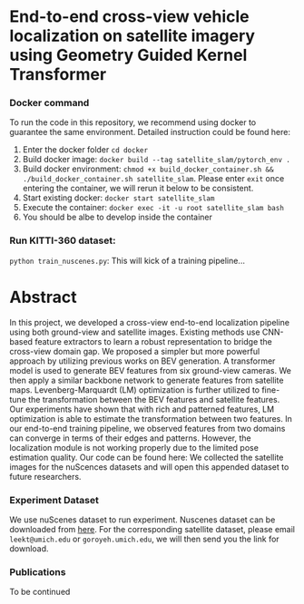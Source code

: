 # End-to-end cross-view vehicle localization on satellite imagery using Geometry Guided Kernel Transformer
### Docker command
To run the code in this repository, we recommend using docker to guarantee the same environment. Detailed instruction could be found here:
1. Enter the docker folder `cd docker`
2. Build docker image: `docker build --tag satellite_slam/pytorch_env .`
3. Build docker environment: `chmod +x build_docker_container.sh && ./build_docker_container.sh satellite_slam`. Please enter `exit` once entering the container, we will rerun it below to be consistent.
4. Start existing docker: `docker start satellite_slam`
5. Execute the container: `docker exec -it -u root satellite_slam bash` 
6. You should be albe to develop inside the container

### Run KITTI-360 dataset:
`python train_nuscenes.py`: This will kick of a training pipeline...

# Abstract
In this project, we developed a cross-view end-to-end localization pipeline using both ground-view and satellite images. Existing methods use CNN-based feature extractors to learn a robust representation to bridge the cross-view domain gap. We proposed a simpler but more powerful approach by utilizing previous works on BEV generation. A transformer model is used to generate BEV features from six ground-view cameras. We then apply a similar backbone network to generate features from satellite maps. Levenberg-Marquardt (LM) optimization is further utilized to fine-tune the transformation between the BEV features and satellite features. Our experiments have shown that with rich and patterned features, LM optimization is able to estimate the transformation between two features. In our end-to-end training pipeline, we observed features from two domains can converge in terms of their edges and patterns. However, the localization module is not working properly due to the limited pose estimation quality. Our code can be found here: We collected the satellite images for the nuScences datasets and will open this appended dataset to future researchers.
### Experiment Dataset
We use nuScenes dataset to run experiment. Nuscenes dataset can be downloaded from [here](https://www.nuscenes.org/nuscenes#download). For the corresponding satellite dataset, please email `leekt@umich.edu` or `goroyeh.umich.edu`, we will then send you the link for download.

### Publications
To be continued

